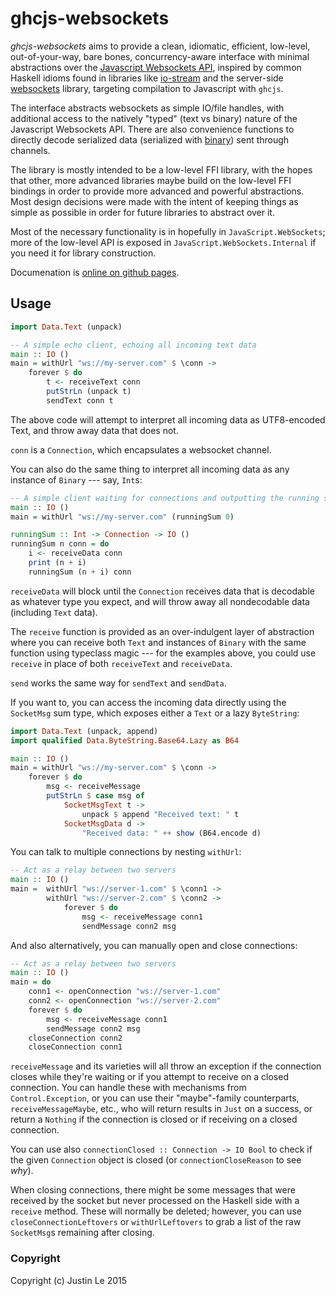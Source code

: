 ghcjs-websockets
================

*ghcjs-websockets* aims to provide a clean, idiomatic, efficient, low-level,
out-of-your-way, bare bones, concurrency-aware interface with minimal
abstractions over the [Javascript Websockets API][jsapi], inspired by common
Haskell idioms found in libraries like [io-stream][] and the server-side
[websockets][] library, targeting compilation to Javascript with `ghcjs`.

The interface abstracts websockets as simple IO/file handles, with additional
access to the natively "typed" (text vs binary) nature of the Javascript
Websockets API.  There are also convenience functions to directly decode
serialized data (serialized with [binary][]) sent through channels.

The library is mostly intended to be a low-level FFI library, with the hopes
that other, more advanced libraries maybe build on the low-level FFI bindings
in order to provide more advanced and powerful abstractions.  Most design
decisions were made with the intent of keeping things as simple as possible in
order for future libraries to abstract over it.

Most of the necessary functionality is in hopefully in
`JavaScript.WebSockets`; more of the low-level API is exposed in
`JavaScript.WebSockets.Internal` if you need it for library construction.

Documenation is [online on github pages][documentation].

[jsapi]: http://www.w3.org/TR/websockets/
[io-stream]: http://hackage.haskell.org/package/io-streams
[websockets]: http://hackage.haskell.org/package/websockets
[binary]: http://hackage.haskell.org/package/binary
[documentation]: http://mstksg.github.io/ghcjs-websockets/JavaScript-WebSockets.html

Usage
-----

```haskell
import Data.Text (unpack)

-- A simple echo client, echoing all incoming text data
main :: IO ()
main = withUrl "ws://my-server.com" $ \conn ->
    forever $ do
        t <- receiveText conn
        putStrLn (unpack t)
        sendText conn t
```

The above code will attempt to interpret all incoming data as UTF8-encoded
Text, and throw away data that does not.

`conn` is a `Connection`, which encapsulates a websocket channel.

You can also do the same thing to interpret all incoming data as any instance
of `Binary` --- say, `Int`s:

```haskell
-- A simple client waiting for connections and outputting the running sum
main :: IO ()
main = withUrl "ws://my-server.com" (runningSum 0)

runningSum :: Int -> Connection -> IO ()
runningSum n conn = do
    i <- receiveData conn
    print (n + i)
    runningSum (n + i) conn
```

`receiveData` will block until the `Connection` receives data that is
decodable as whatever type you expect, and will throw away all nondecodable
data (including `Text` data).

The `receive` function is provided as an over-indulgent layer of abstraction
where you can receive both `Text` and instances of `Binary` with the same
function using typeclass magic --- for the examples above, you could use
`receive` in place of both `receiveText` and `receiveData`.

`send` works the same way for `sendText` and `sendData`.

If you want to, you can access the incoming data directly using the
`SocketMsg` sum type, which exposes either a `Text` or a lazy `ByteString`:

```haskell
import Data.Text (unpack, append)
import qualified Data.ByteString.Base64.Lazy as B64

main :: IO ()
main = withUrl "ws://my-server.com" $ \conn ->
    forever $ do
        msg <- receiveMessage
        putStrLn $ case msg of
            SocketMsgText t ->
                unpack $ append "Received text: " t
            SocketMsgData d ->
                "Received data: " ++ show (B64.encode d)
```

You can talk to multiple connections by nesting `withUrl`:

```haskell
-- Act as a relay between two servers
main :: IO ()
main =  withUrl "ws://server-1.com" $ \conn1 ->
        withUrl "ws://server-2.com" $ \conn2 ->
            forever $ do
                msg <- receiveMessage conn1
                sendMessage conn2 msg
```

And also alternatively, you can manually open and close connections:

```haskell
-- Act as a relay between two servers
main :: IO ()
main = do
    conn1 <- openConnection "ws://server-1.com"
    conn2 <- openConnection "ws://server-2.com"
    forever $ do
        msg <- receiveMessage conn1
        sendMessage conn2 msg
    closeConnection conn2
    closeConnection conn1
```

`receiveMessage` and its varieties will all throw an exception if the
connection closes while they're waiting or if you attempt to receive on a
closed connection.  You can handle these with mechanisms from
`Control.Exception`, or you can use their "maybe"-family counterparts,
`receiveMessageMaybe`, etc., who will return results in `Just` on a success,
or return a `Nothing` if the connection is closed or if receiving on a closed
connection.

You can use also `connectionClosed :: Connection -> IO Bool` to check if the
given `Connection` object is closed (or `connectionCloseReason` to see *why*).

When closing connections, there might be some messages that were received by
the socket but never processed on the Haskell side with a `receive` method.
These will normally be deleted; however, you can use
`closeConnectionLeftovers` or `withUrlLeftovers` to grab a list of the raw
`SocketMsg`s remaining after closing.

### Copyright

Copyright (c) Justin Le 2015

